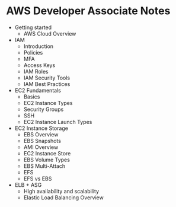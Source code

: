 # AWS Developer Associate Notes

* Getting started
  * AWS Cloud Overview
* IAM
  * Introduction
  * Policies
  * MFA
  * Access Keys
  * IAM Roles
  * IAM Security Tools
  * IAM Best Practices
* EC2 Fundamentals
  * Basics
  * EC2 Instance Types
  * Security Groups
  * SSH
  * EC2 Instance Launch Types
* EC2 Instance Storage
  * EBS Overview
  * EBS Snapshots
  * AMI Overview
  * EC2 Instance Store
  * EBS Volume Types
  * EBS Multi-Attach
  * EFS
  * EFS vs EBS
* ELB + ASG
  * High availability and scalability
  * Elastic Load Balancing Overview
  